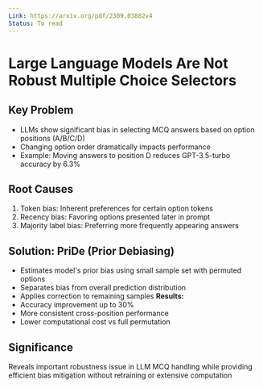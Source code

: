 ```yaml
---
Link: https://arxiv.org/pdf/2309.03882v4
Status: To read
---
```

# Large Language Models Are Not Robust Multiple Choice Selectors

## Key Problem
- LLMs show significant bias in selecting MCQ answers based on option positions (A/B/C/D)
- Changing option order dramatically impacts performance
- Example: Moving answers to position D reduces GPT-3.5-turbo accuracy by 6.3%

## Root Causes
1. Token bias: Inherent preferences for certain option tokens
2. Recency bias: Favoring options presented later in prompt  
3. Majority label bias: Preferring more frequently appearing answers

## Solution: PriDe (Prior Debiasing)
- Estimates model's prior bias using small sample set with permuted options
- Separates bias from overall prediction distribution
- Applies correction to remaining samples 
**Results:**
 - Accuracy improvement up to 30%
 - More consistent cross-position performance
 - Lower computational cost vs full permutation

## Significance
Reveals important robustness issue in LLM MCQ handling while providing efficient bias mitigation without retraining or extensive computation